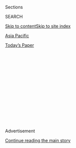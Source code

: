 <div id="app">

<div>

<div>

<div>

<div class="NYTAppHideMasthead css-1q2w90k e1suatyy0">

<div class="section css-ui9rw0 e1suatyy2">

<div class="css-eph4ug er09x8g0">

<div class="css-6n7j50">

</div>

<span class="css-1dv1kvn">Sections</span>

<div class="css-10488qs">

<span class="css-1dv1kvn">SEARCH</span>

</div>

[Skip to content](#site-content)[Skip to site index](#site-index)

</div>

<div id="masthead-section-label" class="css-1wr3we4 eaxe0e00">

[Asia
Pacific](https://www.nytimes.com/section/world/asia)

</div>

<div class="css-10698na e1huz5gh0">

</div>

</div>

<div id="masthead-bar-one" class="section hasLinks css-15hmgas e1csuq9d3">

<div class="css-uqyvli e1csuq9d0">

</div>

<div class="css-1uqjmks e1csuq9d1">

</div>

<div class="css-9e9ivx">

[](https://myaccount.nytimes.com/auth/login?response_type=cookie&client_id=vi)

</div>

<div class="css-1bvtpon e1csuq9d2">

[Today’s
Paper](https://www.nytimes.com/section/todayspaper)

</div>

</div>

</div>

</div>

<div data-aria-hidden="false">

<div id="site-content" data-role="main">

<div>

<div class="css-1aor85t" style="opacity:0.000000001;z-index:-1;visibility:hidden">

<div class="css-1hqnpie">

<div class="css-epjblv">

<span class="css-17xtcya">[Asia
Pacific](/section/world/asia)</span><span class="css-x15j1o">|</span><span class="css-fwqvlz">India
Bans Nearly 60 Chinese Apps, Including TikTok and
WeChat</span>

</div>

<div class="css-k008qs">

<div class="css-1iwv8en">

<span class="css-18z7m18"></span>

<div>

</div>

</div>

<span class="css-1n6z4y">https://nyti.ms/31qy53w</span>

<div class="css-1705lsu">

<div class="css-4xjgmj">

<div class="css-4skfbu" data-role="toolbar" data-aria-label="Social Media Share buttons, Save button, and Comments Panel with current comment count" data-testid="share-tools">

  - 
  - 
  - 
  - 
    
    <div class="css-6n7j50">
    
    </div>

  - 

</div>

</div>

</div>

</div>

</div>

</div>

<div id="NYT_TOP_BANNER_REGION" class="css-13pd83m">

</div>

<div id="top-wrapper" class="css-1sy8kpn">

<div id="top-slug" class="css-l9onyx">

Advertisement

</div>

[Continue reading the main
story](#after-top)

<div class="ad top-wrapper" style="text-align:center;height:100%;display:block;min-height:250px">

<div id="top" class="place-ad" data-position="top" data-size-key="top">

</div>

</div>

<div id="after-top">

</div>

</div>

<div>

<div id="sponsor-wrapper" class="css-1hyfx7x">

<div id="sponsor-slug" class="css-19vbshk">

Supported by

</div>

[Continue reading the main
story](#after-sponsor)

<div id="sponsor" class="ad sponsor-wrapper" style="text-align:center;height:100%;display:block">

</div>

<div id="after-sponsor">

</div>

</div>

<div class="css-186x18t">

</div>

<div class="css-1vkm6nb ehdk2mb0">

# India Bans Nearly 60 Chinese Apps, Including TikTok and WeChat

</div>

The move is part of the tit-for-tat retaliation after the Indian and
Chinese militaries clashed earlier this month.

<div class="css-79elbk" data-testid="photoviewer-wrapper">

<div class="css-z3e15g" data-testid="photoviewer-wrapper-hidden">

</div>

<div class="css-1a48zt4 ehw59r15" data-testid="photoviewer-children">

![<span class="css-16f3y1r e13ogyst0" data-aria-hidden="true">Filming a
TikTok video in Hyderabad, India, in
February.</span><span class="css-cnj6d5 e1z0qqy90" itemprop="copyrightHolder"><span class="css-1ly73wi e1tej78p0">Credit...</span><span><span>Noah
Seelam/Agence France-Presse — Getty
Images</span></span></span>](https://static01.nyt.com/images/2020/06/29/world/29india-chinese-apps/29india-chinese-apps-articleLarge-v2.jpg?quality=75&auto=webp&disable=upscale)

</div>

</div>

<div class="css-18e8msd">

<div class="css-vp77d3 epjyd6m0">

<div class="css-hus3qt ey68jwv0" data-aria-hidden="true">

[![Maria
Abi-Habib](https://static01.nyt.com/images/2018/10/08/multimedia/author-maria-abi-habib/author-maria-abi-habib-thumbLarge.png
"Maria Abi-Habib")](https://www.nytimes.com/by/maria-abi-habib)

</div>

<div class="css-1baulvz">

By [<span class="css-1baulvz last-byline" itemprop="name">Maria
Abi-Habib</span>](https://www.nytimes.com/by/maria-abi-habib)

</div>

</div>

  - 
    
    <div class="css-ld3wwf e16638kd2">
    
    Published June 29, 2020Updated June 30,
    2020
    
    </div>

  - 
    
    <div class="css-4xjgmj">
    
    <div class="css-pvvomx" data-role="toolbar" data-aria-label="Social Media Share buttons, Save button, and Comments Panel with current comment count" data-testid="share-tools">
    
      - 
      - 
      - 
      - 
        
        <div class="css-6n7j50">
        
        </div>
    
      - 
    
    </div>
    
    </div>

</div>

<div class="css-mdjrty">

[阅读简体中文版](https://cn.nytimes.com/world/20200630/tik-tok-banned-india-china/ "Read in Simplified Chinese")[閱讀繁體中文版](https://cn.nytimes.com/world/20200630/tik-tok-banned-india-china/zh-hant/ "Read in Traditional Chinese")

</div>

</div>

<div class="section meteredContent css-1r7ky0e" name="articleBody" itemprop="articleBody">

<div class="css-1fanzo5 StoryBodyCompanionColumn">

<div class="css-53u6y8">

[India’s](https://www.nytimes.com/2020/06/30/technology/india-china-tiktok.html)
government banned nearly 60 Chinese mobile apps on Monday, including
[TikTok](https://www.nytimes.com/2020/06/30/technology/india-china-tiktok.html),
citing national security concerns, after a deadly clash between their
militaries this month raised tensions between the two countries to the
highest level in decades.

The fighting two weeks ago, along the disputed border between the
world’s two most populous countries, [left 20 Indian soldiers
dead](https://www.nytimes.com/2020/06/16/world/asia/indian-china-border-clash.html)
and an unknown number of Chinese casualties.

While India has vowed to retaliate, it lags far behind
[China](https://www.nytimes.com/2020/06/30/technology/india-china-tiktok.html)
in military and economic power, [leaving it with few
options](https://www.nytimes.com/2020/06/19/world/asia/india-china-border.html).
But Chinese telecommunication and social networking companies have long
eyed India’s giant market and its enormous potential. About 50 percent
of India’s 1.3 billion citizens are online.

In addition to TikTok, the popular video-sharing social networking
platform, the banned apps include WeChat, UC Browser, Shareit and Baidu
Map.

</div>

</div>

<div class="css-1fanzo5 StoryBodyCompanionColumn">

<div class="css-53u6y8">

Analysts say up to a third of TikTok’s global users are based in India.

The Chinese apps were “stealing and surreptitiously transmitting users’
data in an unauthorized manner to servers which have locations outside
India,” India’s Ministry of Electronics and Information Technology said
in a statement Monday.

“The compilation of these data, its mining and profiling by elements
hostile to national security and defense of India, which ultimately
impinges upon the sovereignty and integrity of India, is a matter of
very deep and immediate concern which requires emergency measures,” the
statement added.

The Chinese government did not immediately comment on the move, which
was announced late at night in Beijing, nor did TikTok.

This month’s border brawl was the worst violence between the two
nuclear-armed countries in more than 50 years. India blamed China for
provoking the clash by intruding into territory it claims high in the
Himalayan mountain range. China said the incident happened on its side
of the border, and that Indian troops intruded.

</div>

</div>

<div class="css-1fanzo5 StoryBodyCompanionColumn">

<div class="css-53u6y8">

The situation remains tense, with troop buildups on both sides of the
border.

</div>

</div>

<div class="css-79elbk" data-testid="photoviewer-wrapper">

<div class="css-z3e15g" data-testid="photoviewer-wrapper-hidden">

</div>

<div class="css-1a48zt4 ehw59r15" data-testid="photoviewer-children">

![<span class="css-16f3y1r e13ogyst0" data-aria-hidden="true">An Indian
military convoy driving toward the border with China on Monday. Both
countries have sent additional troop to the
border.</span><span class="css-cnj6d5 e1z0qqy90" itemprop="copyrightHolder"><span class="css-1ly73wi e1tej78p0">Credit...</span><span>Tauseef
Mustafa/Agence France-Presse — Getty
Images</span></span>](https://static01.nyt.com/images/2020/06/29/world/29india-chinese-apps2/merlin_174041985_6b8befd9-3c76-434d-8d76-d0ab380753a6-articleLarge.jpg?quality=75&auto=webp&disable=upscale)

</div>

</div>

<div class="css-1fanzo5 StoryBodyCompanionColumn">

<div class="css-53u6y8">

Cybersecurity analysts have warned in the past about the risks Chinese
apps and telecom companies may pose, citing the country’s [National
Intelligence
Law](https://www.lawfareblog.com/beijings-new-national-intelligence-law-defense-offense).
The law holds Chinese companies legally responsible for providing
access, cooperation or support for Chinese intelligence gathering.

The same argument has been at the center of a campaign to persuade
Western countries not to allow Chinese companies to build their
next-generation 5G wireless networks.

“India’s concerns aren’t overblown, they are valid,” said Christopher
Ahlberg, the chief executive of Recorded Future, a cybersecurity company
in Massachusetts that analyzes and collects threat intelligence.

“China would not be above using these apps for large scale data
collection,” Mr. Ahlberg added. “I don’t expect that the government is
running all these apps, but they may make an agreement with the
companies that they have to cooperate once in a while. And it’s easy
under Chinese law to require them to do so.”

After [a 2017
clash](https://www.nytimes.com/2017/07/26/world/asia/dolam-plateau-china-india-bhutan.html)
between India’s and China’s militaries over another border dispute,
Indian troops were[forced to delete dozens of Chinese
apps](https://theprint.in/defence/troops-told-to-format-smartphones-delete-42-apps-after-chinese-spyware-threat/19042/)
from their phones over national security concerns. Some of the apps
Indian troops were ordered to delete then — such as Weibo, UC Browser
and Shareit — are among those that are now banned for the entire
country.

“Chinese mobile app firms and other tech firms are beholden to the CCP
under Chinese law,” Brahma Chellaney, a former adviser to India’s
National Security Council, [tweeted on
Monday](https://twitter.com/Chellaney/status/1277646337803038721),
referring to the country’s ruling Communist Party. “As extensions of the
Chinese state, they pose a national security risk.”

Monday’s move comes shortly after India’s government quietly told two
state-run telecommunication firms to stop using Chinese equipment and
instead use local providers, [according to
Reuters](https://economictimes.indiatimes.com/industry/telecom/telecom-news/india-to-bar-bsnl-from-sourcing-gear-from-huawei-zte-may-also-bar-pvt-telcos-from-using-chinese-gear/articleshow/76431605.cms?utm_source=contentofinterest&utm_medium=text&utm_campaign=cppst).
And in April, [the government passed
legislation](https://www.reuters.com/article/us-health-coronavirus-india-investments/india-toughens-rules-on-investments-from-neighbours-seen-aimed-at-china-idUSKBN2200LQ)
requiring government approval for any investments from Chinese entities.

</div>

</div>

<div class="css-1fanzo5 StoryBodyCompanionColumn">

<div class="css-53u6y8">

“Techno-nationalism has been in vogue in India for a while, which views
data as a national asset,” said Nikhil Pahwa, the founder of MediaNama,
an organization that advocates a free and open
internet.

</div>

</div>

<div class="css-79elbk" data-testid="photoviewer-wrapper">

<div class="css-z3e15g" data-testid="photoviewer-wrapper-hidden">

</div>

<div class="css-1a48zt4 ehw59r15" data-testid="photoviewer-children">

<div class="css-1xdhyk6 erfvjey0">

<span class="css-1ly73wi e1tej78p0">Image</span>

<div class="css-zjzyr8">

<div data-testid="lazyimage-container" style="height:257.77777777777777px">

</div>

</div>

</div>

<span class="css-16f3y1r e13ogyst0" data-aria-hidden="true">A protester
calling for the boycott of Chinese products in Ahmedabad, India, last
week.</span><span class="css-cnj6d5 e1z0qqy90" itemprop="copyrightHolder"><span class="css-1ly73wi e1tej78p0">Credit...</span><span>Ajit
Solanki/Associated Press</span></span>

</div>

</div>

<div class="css-1fanzo5 StoryBodyCompanionColumn">

<div class="css-53u6y8">

Mr. Pahwa added that while the Indian government has had longstanding
worries that Chinese companies are dominating local markets and are
beating out Indian app developers, it also has national security
concerns about what China does with the data it collects.

“The government views Indian citizens’ data as sovereign. India has a
fear of digital colonization, and has avoided signing data sharing
agreements in the past,” Mr. Pahwa said.

India’s announcement highlights how technology companies are
increasingly becoming entangled in broader geopolitical disputes. In
China, American platforms like Facebook, Google, Twitter, Instagram,
Wikipedia and many others have long been banned.

The Chinese telecommunications giant Huawei has been the subject of some
of the greatest scrutiny, as American authorities push allies to ban the
company from building wireless networks over claims it aids the Chinese
state in cyberespionage. Huawei has denied the accusations.

Since the deadly border clash earlier this month, [diplomats have
expected India to prevent
Huawei](https://www.nytimes.com/2020/06/19/world/asia/india-china-border.html)
entry into the Indian market to build a 5G network.

</div>

</div>

<div class="css-1fanzo5 StoryBodyCompanionColumn">

<div class="css-53u6y8">

The U.S. [government is
investigating](https://www.nytimes.com/2019/11/01/technology/tiktok-national-security-review.html)TikTok,
which is owned by the Chinese company ByteDance, over national security
concerns. In Europe, authorities are probing the company’s
data-collection practices.

In India, a remaining question is how the government will go about
enforcing the ban announced on Monday. One option would be to pressure
operators of app stores, like Apple and Google, to no longer make the
services available for download. That could set off further retaliatory
actions by Chinese authorities.

Internet researchers have long
[warned](https://www.nytimes.com/2017/09/17/technology/facebook-government-regulations.html)
that competing national interests could lead to a more fractured
internet, with people’s access to certain information and services
limited by their governments.

Adam Satariano contributed reporting from London and Vindu Goel
contributed from San Francisco.

</div>

</div>

<div>

</div>

</div>

<div>

</div>

<div>

</div>

<div>

</div>

<div>

<div id="bottom-wrapper" class="css-1ede5it">

<div id="bottom-slug" class="css-l9onyx">

Advertisement

</div>

[Continue reading the main
story](#after-bottom)

<div id="bottom" class="ad bottom-wrapper" style="text-align:center;height:100%;display:block;min-height:90px">

</div>

<div id="after-bottom">

</div>

</div>

</div>

</div>

</div>

## Site Index

<div>

</div>

## Site Information Navigation

  - [© <span>2020</span> <span>The New York Times
    Company</span>](https://help.nytimes.com/hc/en-us/articles/115014792127-Copyright-notice)

<!-- end list -->

  - [NYTCo](https://www.nytco.com/)
  - [Contact
    Us](https://help.nytimes.com/hc/en-us/articles/115015385887-Contact-Us)
  - [Work with us](https://www.nytco.com/careers/)
  - [Advertise](https://nytmediakit.com/)
  - [T Brand Studio](http://www.tbrandstudio.com/)
  - [Your Ad
    Choices](https://www.nytimes.com/privacy/cookie-policy#how-do-i-manage-trackers)
  - [Privacy](https://www.nytimes.com/privacy)
  - [Terms of
    Service](https://help.nytimes.com/hc/en-us/articles/115014893428-Terms-of-service)
  - [Terms of
    Sale](https://help.nytimes.com/hc/en-us/articles/115014893968-Terms-of-sale)
  - [Site
    Map](https://spiderbites.nytimes.com)
  - [Help](https://help.nytimes.com/hc/en-us)
  - [Subscriptions](https://www.nytimes.com/subscription?campaignId=37WXW)

</div>

</div>

</div>

</div>
